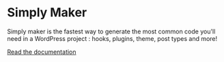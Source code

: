 Simply Maker
=======================
Simply maker is the fastest way to generate the most common code you'll need in a WordPress project : hooks, plugins, theme, post types and more!

[Read the documentation](https://amorfx.github.io/simply-documentation/simply-cli/intro)
